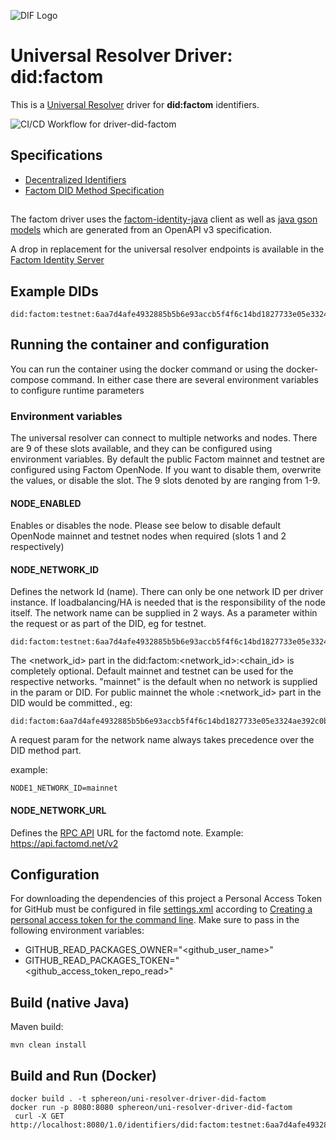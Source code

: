 ![DIF Logo](https://raw.githubusercontent.com/decentralized-identity/universal-resolver/master/docs/logo-dif.png)

# Universal Resolver Driver: did:factom

This is a [Universal Resolver](https://github.com/decentralized-identity/universal-resolver/) driver for **did:factom** identifiers.

![CI/CD Workflow for driver-did-factom](https://github.com/Sphereon-Opensource/driver-did-factom/workflows/CI/CD%20Workflow%20for%20driver-did-factom/badge.svg?branch=develop)
## Specifications

* [Decentralized Identifiers](https://w3c.github.io/did-core/)
* [Factom DID Method Specification](https://github.com/bi-foundation/FIS/blob/feature/DID/FIS/DID.md)

##

The factom driver uses the [factom-identity-java](https://github.com/Sphereon-Opensource/factom-identity-java) client as
well as [java gson models](https://github.com/Sphereon-Opensource/factom-identity-schema) which are generated from an OpenAPI v3 specification.

A drop in replacement for the universal resolver endpoints is available in the [Factom Identity Server](https://github.com/Sphereon-Opensource/factom-identity-server)

## Example DIDs

```
did:factom:testnet:6aa7d4afe4932885b5b6e93accb5f4f6c14bd1827733e05e3324ae392c0b2764

```
## Running the container and configuration
You can run the container using the docker command or using the docker-compose command. 
In either case there are several environment variables to configure runtime parameters

### Environment variables
The universal resolver can connect to multiple networks and nodes. There are 9 of these slots available, and they can be configured using environment variables.
By default the public Factom mainnet and testnet are configured using Factom OpenNode. If you want to disable them, overwrite the values, or disable the slot. The 9 slots denoted by <X> are ranging from 1-9. 

#### NODE<X>_ENABLED
Enables or disables the node. Please see below to disable default OpenNode mainnet and testnet nodes when required (slots 1 and 2 respectively)

#### NODE<X>_NETWORK_ID
Defines the network Id (name). There can only be one network ID per driver instance. If loadbalancing/HA is needed that is the responsibility of the node itself. The network name can be supplied in 2 ways. As a parameter within the request or as part of the DID, eg for testnet.
````
did:factom:testnet:6aa7d4afe4932885b5b6e93accb5f4f6c14bd1827733e05e3324ae392c0b2764
````
The <network_id> part in the did:factom:<network_id>:<chain_id> is completely optional. Default mainnet and testnet can be used for the respective networks. "mainnet" is the default when no network is supplied in the param or DID. For public mainnet the whole :<network_id> part in the DID would be committed., eg:
````
did:factom:6aa7d4afe4932885b5b6e93accb5f4f6c14bd1827733e05e3324ae392c0b2764
````
A request param for the network name always takes precedence over the DID method part.

example: 
````$bash
NODE1_NETWORK_ID=mainnet
````

#### NODE<X>_NETWORK_URL
Defines the [RPC API](https://docs.factomprotocol.org/start/factom-api-docs/factomd-api) URL for the factomd note. Example: https://api.factomd.net/v2

## Configuration
For downloading the dependencies of this project a Personal Access Token for GitHub must be configured in file [settings.xml](https://github.com/sphereon-opensource/uni-resolver-driver-did-factom/blob/master/settings.xml) according to [Creating a personal access token for the command line](https://help.github.com/en/github/authenticating-to-github/creating-a-personal-access-token-for-the-command-line).
Make sure to pass in the following environment variables:
 * GITHUB_READ_PACKAGES_OWNER="<github_user_name>"
 * GITHUB_READ_PACKAGES_TOKEN="<github_access_token_repo_read>"



## Build (native Java)
Maven build:

	mvn clean install

## Build and Run (Docker)

```
docker build . -t sphereon/uni-resolver-driver-did-factom
docker run -p 8080:8080 sphereon/uni-resolver-driver-did-factom
 curl -X GET http://localhost:8080/1.0/identifiers/did:factom:testnet:6aa7d4afe4932885b5b6e93accb5f4f6c14bd1827733e05e3324ae392c0b2764

```
